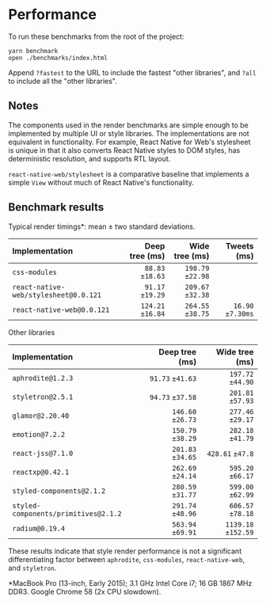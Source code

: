 # Performance

To run these benchmarks from the root of the project:

```
yarn benchmark
open ./benchmarks/index.html
```

Append `?fastest` to the URL to include the fastest "other libraries", and
`?all` to include all the "other libraries".

## Notes

The components used in the render benchmarks are simple enough to be
implemented by multiple UI or style libraries. The implementations are not
equivalent in functionality. For example, React Native for Web's stylesheet is
unique in that it also converts React Native styles to DOM styles, has
deterministic resolution, and supports RTL layout.

`react-native-web/stylesheet` is a comparative baseline that implements a
simple `View` without much of React Native's functionality.

## Benchmark results

Typical render timings*: mean ± two standard deviations.

| Implementation                        | Deep tree (ms)    | Wide tree (ms)    | Tweets (ms)       |
| :--- | ---: | ---: | ---: |
| `css-modules`                         |  `88.83` `±18.63` | `198.79` `±22.98` | |
| `react-native-web/stylesheet@0.0.121` |  `91.17` `±19.29` | `209.67` `±32.38` | |
| `react-native-web@0.0.121`            | `124.21` `±16.84` | `264.55` `±38.75` | `16.90` `±7.30ms` |

Other libraries

| Implementation                       | Deep tree (ms)    | Wide tree (ms)    |
| :--- | ---: | ---: |
| `aphrodite@1.2.3`                    |  `91.73` `±41.63` | `197.72` `±44.90` |
| `styletron@2.5.1`                    |  `94.73` `±37.58` | `201.81` `±57.93` |
| `glamor@2.20.40`                     | `146.60` `±26.73` | `277.46` `±29.17` |
| `emotion@7.2.2`                      | `150.79` `±38.29` | `282.18` `±41.79` |
| `react-jss@7.1.0`                    | `201.83` `±34.65` | `428.61` `±47.8` |
| `reactxp@0.42.1`                     | `262.69` `±24.14` | `595.20` `±66.17` |
| `styled-components@2.1.2`            | `280.59` `±31.77` | `599.00` `±62.99` |
| `styled-components/primitives@2.1.2` | `291.74` `±48.96` | `606.57` `±78.18` |
| `radium@0.19.4`                      | `563.94` `±69.91` | `1139.18` `±152.59` |

These results indicate that style render performance is not a significant
differentiating factor between `aphrodite`, `css-modules`, `react-native-web`,
and `styletron`.

*MacBook Pro (13-inch, Early 2015); 3.1 GHz Intel Core i7; 16 GB 1867 MHz DDR3. Google Chrome 58 (2x CPU slowdown).
